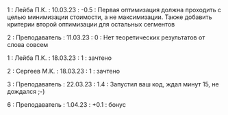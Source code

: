 1 : Лейба П.К. : 10.03.23 : -0.5 : Первая оптимизация должна проходить с целью минимизации стоимости, а не максимизации. Также добавить критерии второй оптимизации для остальных сегментов

2 : Преподаватель : 11.03.23 : 0 : Нет теоретических результатов от слова совсем

1 : Лейба П.К. : 18.03.23 : 1 : зачтено

2 : Сергеев М.К. : 18.03.23 : 1 : зачтено

3 : Преподаватель : 22.03.23 : 1.4 : Запустил ваш код, ждал минут 15, не дождался ;-)

6 : Преподаватель : 1.04.23 : +0.1 : бонус

